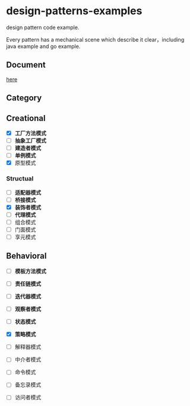 # design-patterns-examples
design pattern code example. 

Every pattern has a mechanical scene which describe it clear，including java example and go example.

## Document

[here](https://hanzhang2566.github.io/tags/design-pattern/)

## Category

## Creational

- [x] **工厂方法模式**
- [ ] **抽象工厂模式**
- [ ] **建造者模式**
- [ ] **单例模式**
- [x] 原型模式

### Structual

- [ ] **适配器模式**
- [ ] **桥接模式**
- [x] **装饰者模式**
- [ ] **代理模式**
- [ ] 组合模式
- [ ] 门面模式
- [ ] 享元模式

## Behavioral

- [ ] **模板方法模式**
- [ ] **责任链模式**
- [ ] **迭代器模式**
- [ ] **观察者模式**
- [ ] **状态模式**
- [x] **策略模式**
- [ ] 解释器模式
- [ ] 中介者模式
- [ ] 命令模式
- [ ] 备忘录模式
- [ ] 访问者模式

